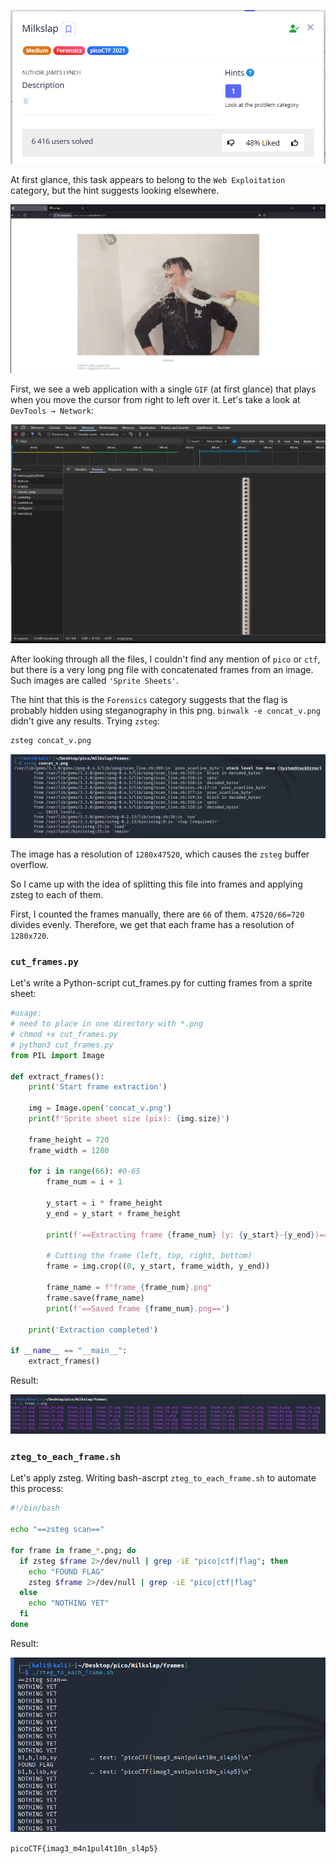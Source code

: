 ![Milkslap_image_1](../assets/images/Milkslap_image_1.png)

At first glance, this task appears to belong to the `Web Exploitation` category, but the hint suggests looking elsewhere.

![Milkslap_image_2](../assets/images/Milkslap_image_2.png)

First, we see a web application with a single `GIF` (at first glance) that plays when you move the cursor from right to left over it. Let's take a look at `DevTools → Network`:

![Milkslap_image_3](../assets/images/Milkslap_image_3.png)

After looking through all the files, I couldn't find any mention of `pico` or `ctf`, but there is a very long png file with concatenated frames from an image. Such images are called `'Sprite Sheets'`.

The hint that this is the `Forensics` category suggests that the flag is probably hidden using steganography in this png.
`binwalk -e concat_v.png` didn't give any results. 
Trying `zsteg`:

```bash
zsteg concat_v.png
```

![Milkslap_image_4](../assets/images/Milkslap_image_4.png)

The image has a resolution of `1280x47520`, which causes the `zsteg` buffer overflow.

So I came up with the idea of splitting this file into frames and applying zsteg to each of them.

First, I counted the frames manually, there are `66` of them.
`47520/66=720` divides evenly. Therefore, we get that each frame has a resolution of `1280x720`.

### `cut_frames.py`
Let's write a Python-script cut_frames.py for cutting frames from a sprite sheet:

```python
#usage:
# need to place in one directory with *.png
# chmod +x cut_frames.py
# python3 cut_frames.py
from PIL import Image

def extract_frames():
    print('Start frame extraction')

    img = Image.open('concat_v.png')
    print(f'Sprite sheet size (pix): {img.size}')

    frame_height = 720
    frame_width = 1280

    for i in range(66): #0-65
        frame_num = i + 1

        y_start = i * frame_height
        y_end = y_start + frame_height

        print(f'==Extracting frame {frame_num} (y: {y_start}-{y_end})==')

        # Cutting the frame (left, top, right, bottom)
        frame = img.crop((0, y_start, frame_width, y_end))

        frame_name = f"frame_{frame_num}.png"
        frame.save(frame_name)
        print(f'==Saved frame {frame_num}.png==')

    print('Extraction completed')

if __name__ == "__main__":
    extract_frames()
```
Result:

![Milkslap_image_5](../assets/images/Milkslap_image_5.png)

### `zteg_to_each_frame.sh`
Let's apply zsteg. Writing bash-ascrpt `zteg_to_each_frame.sh` to automate this process:
```bash
#!/bin/bash

echo "==zsteg scan=="

for frame in frame_*.png; do 
  if zsteg $frame 2>/dev/null | grep -iE "pico|ctf|flag"; then
  	echo "FOUND FLAG"
  	zsteg $frame 2>/dev/null | grep -iE "pico|ctf|flag"
  else
  	echo "NOTHING YET"
  fi
done
```

Result:

![Milkslap_image_6](../assets/images/Milkslap_image_6.png)

`picoCTF{imag3_m4n1pul4t10n_sl4p5}`




